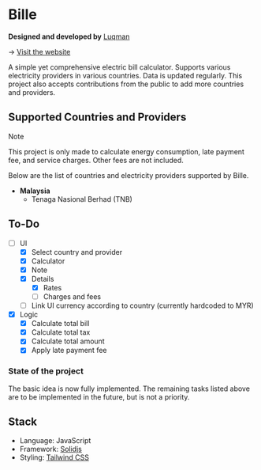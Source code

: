 # Bille

**Designed and developed by** [Luqman](https://theluqmn.github.io)

→ [Visit the website](https://theluqmn.github.io/bille)

A simple yet comprehensive electric bill calculator. Supports various electricity providers in various countries. Data is updated regularly. This project also accepts contributions from the public to add more countries and providers.

## Supported Countries and Providers

> [!NOTE]
> This project is only made to calculate energy consumption, late payment fee, and service charges. Other fees are not included.

Below are the list of countries and electricity providers supported by Bille.

- **Malaysia**
  - Tenaga Nasional Berhad (TNB)

## To-Do

- [ ] UI
  - [x] Select country and provider
  - [x] Calculator
  - [x] Note
  - [x] Details
    - [x] Rates
    - [ ] Charges and fees
  - [ ] Link UI currency according to country (currently hardcoded to MYR)
- [x] Logic
  - [x] Calculate total bill
  - [x] Calculate total tax
  - [x] Calculate total amount
  - [x] Apply late payment fee

### State of the project

The basic idea is now fully implemented. The remaining tasks listed above are to be implemented in the future, but is not a priority.

## Stack

- Language: JavaScript
- Framework: [Solidjs](https://www.solidjs.com/)
- Styling: [Tailwind CSS](https://tailwindcss.com/)
